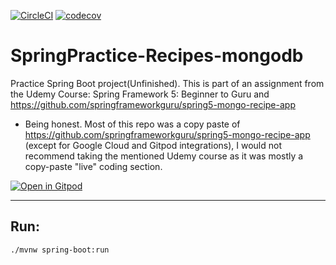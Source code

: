 [![CircleCI](https://dl.circleci.com/status-badge/img/gh/bryanmonterrosa/SpringPractice-Recipes-mongodb/tree/main.svg?style=svg)](https://dl.circleci.com/status-badge/redirect/gh/bryanmonterrosa/SpringPractice-Recipes-mongodb/tree/main)
[![codecov](https://codecov.io/gh/bryanmonterrosa/SpringPractice-Recipes-mongodb/branch/main/graph/badge.svg?token=QK3VC6PII7)](https://codecov.io/gh/bryanmonterrosa/SpringPractice-Recipes-mongodb)
# SpringPractice-Recipes-mongodb
Practice Spring Boot project(Unfinished). This is part of an assignment from the Udemy Course: Spring Framework 5: Beginner to Guru and https://github.com/springframeworkguru/spring5-mongo-recipe-app
- Being honest. Most of this repo was a copy paste of https://github.com/springframeworkguru/spring5-mongo-recipe-app (except for Google Cloud and Gitpod integrations), I would not recommend taking the mentioned Udemy course as it was mostly a copy-paste "live" coding section.

[![Open in Gitpod](https://gitpod.io/button/open-in-gitpod.svg)](https://gitpod.io/#https://github.com/bryanmonterrosa/SpringPractice-Recipes-mongodb)

---
## Run:
```
./mvnw spring-boot:run
```
